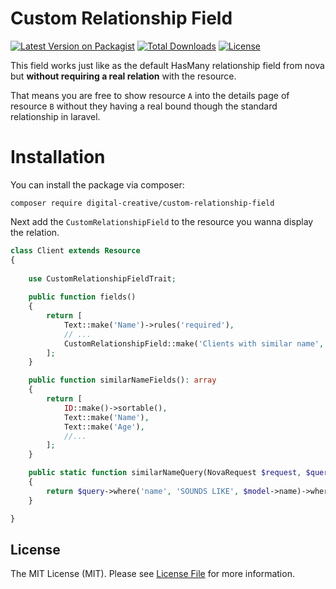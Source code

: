 # Custom Relationship Field

[![Latest Version on Packagist](https://img.shields.io/packagist/v/digital-creative/custom-relationship-field)](https://packagist.org/packages/digital-creative/custom-relationship-field)
[![Total Downloads](https://img.shields.io/packagist/dt/digital-creative/custom-relationship-field)](https://packagist.org/packages/digital-creative/custom-relationship-field)
[![License](https://img.shields.io/packagist/l/digital-creative/custom-relationship-field)](https://github.com/dcasia/custom-relationship-field/blob/master/LICENSE)

This field works just like as the default HasMany relationship field from nova but **without requiring a real relation** with the resource.

That means you are free to show resource `A` into the details page of resource `B` without they having a real bound though the standard relationship in laravel.

# Installation

You can install the package via composer:

```
composer require digital-creative/custom-relationship-field
```

Next add the `CustomRelationshipField` to the resource you wanna display the relation.

```php
class Client extends Resource
{
    
    use CustomRelationshipFieldTrait;
   
    public function fields()
    {
        return [
            Text::make('Name')->rules('required'),
            // ...
            CustomRelationshipField::make('Clients with similar name', 'similarName', self::class),
        ];
    }

    public function similarNameFields(): array
    {
        return [
            ID::make()->sortable(),
            Text::make('Name'),
            Text::make('Age'),
            //...
        ];
    }

    public static function similarNameQuery(NovaRequest $request, $query, Model $model)
    { 
        return $query->where('name', 'SOUNDS LIKE', $model->name)->whereKeyNot($model->getKey());
    }

}
```

## License

The MIT License (MIT). Please see [License File](https://raw.githubusercontent.com/dcasia/custom-relationship-field/master/LICENSE) for more information.
